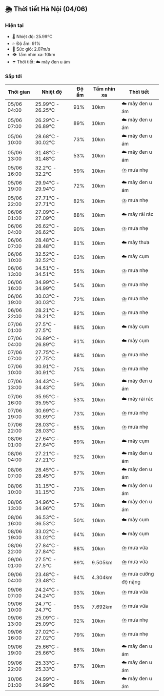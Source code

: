## 🌦️ Thời tiết Hà Nội (04/06)

### Hiện tại

- 🌡️ Nhiệt độ: 25.99℃
- 💦 Độ ẩm: 91%
- 💨 Sức gió: 2.07m/s
- 👁️ Tầm nhìn xa: 10km
- ☂️ Thời tiết: ☁️ mây đen u ám

### Sắp tới

| Thời gian | Nhiệt độ | Độ ẩm | Tầm nhìn xa | Thời tiết |
| --- | --- | --- | --- | --- |
| 05/06 04:00 | 25.99℃ - 26.25℃ | 91% | 10km | ☁️ mây đen u ám |
| 05/06 07:00 | 26.29℃ - 26.89℃ | 89% | 10km | ☁️ mây đen u ám |
| 05/06 10:00 | 28.68℃ - 30.02℃ | 73% | 10km | ☁️ mây đen u ám |
| 05/06 13:00 | 31.48℃ - 31.48℃ | 53% | 10km | ☁️ mây đen u ám |
| 05/06 16:00 | 32.2℃ - 32.2℃ | 59% | 10km | ⛈️ mưa nhẹ |
| 05/06 19:00 | 29.94℃ - 29.94℃ | 72% | 10km | ☁️ mây đen u ám |
| 05/06 22:00 | 27.71℃ - 27.71℃ | 82% | 10km | ⛈️ mưa nhẹ |
| 06/06 01:00 | 27.09℃ - 27.09℃ | 88% | 10km | ☁️ mây rải rác |
| 06/06 04:00 | 26.62℃ - 26.62℃ | 90% | 10km | ⛈️ mưa nhẹ |
| 06/06 07:00 | 28.48℃ - 28.48℃ | 81% | 10km | ☁️ mây thưa |
| 06/06 10:00 | 32.52℃ - 32.52℃ | 63% | 10km | ☁️ mây cụm |
| 06/06 13:00 | 34.51℃ - 34.51℃ | 55% | 10km | ⛈️ mưa nhẹ |
| 06/06 16:00 | 34.99℃ - 34.99℃ | 54% | 10km | ⛈️ mưa nhẹ |
| 06/06 19:00 | 30.03℃ - 30.03℃ | 72% | 10km | ⛈️ mưa nhẹ |
| 06/06 22:00 | 28.21℃ - 28.21℃ | 82% | 10km | ⛈️ mưa nhẹ |
| 07/06 01:00 | 27.5℃ - 27.5℃ | 88% | 10km | ☁️ mây cụm |
| 07/06 04:00 | 26.89℃ - 26.89℃ | 91% | 10km | ☁️ mây cụm |
| 07/06 07:00 | 27.75℃ - 27.75℃ | 88% | 10km | ⛈️ mưa nhẹ |
| 07/06 10:00 | 30.91℃ - 30.91℃ | 75% | 10km | ⛈️ mưa nhẹ |
| 07/06 13:00 | 34.43℃ - 34.43℃ | 59% | 10km | ☁️ mây đen u ám |
| 07/06 16:00 | 35.95℃ - 35.95℃ | 53% | 10km | ☁️ mây rải rác |
| 07/06 19:00 | 30.69℃ - 30.69℃ | 73% | 10km | ⛈️ mưa nhẹ |
| 07/06 22:00 | 28.03℃ - 28.03℃ | 85% | 10km | ⛈️ mưa nhẹ |
| 08/06 01:00 | 27.64℃ - 27.64℃ | 89% | 10km | ☁️ mây cụm |
| 08/06 04:00 | 27.21℃ - 27.21℃ | 92% | 10km | ☁️ mây đen u ám |
| 08/06 07:00 | 28.45℃ - 28.45℃ | 87% | 10km | ☁️ mây đen u ám |
| 08/06 10:00 | 31.15℃ - 31.15℃ | 73% | 10km | ☁️ mây đen u ám |
| 08/06 13:00 | 34.96℃ - 34.96℃ | 57% | 10km | ☁️ mây đen u ám |
| 08/06 16:00 | 36.53℃ - 36.53℃ | 50% | 10km | ☁️ mây cụm |
| 08/06 19:00 | 33.02℃ - 33.02℃ | 64% | 10km | ☁️ mây cụm |
| 08/06 22:00 | 27.84℃ - 27.84℃ | 88% | 10km | ⛈️ mưa vừa |
| 09/06 01:00 | 27.5℃ - 27.5℃ | 89% | 9.505km | ⛈️ mưa vừa |
| 09/06 04:00 | 23.48℃ - 23.48℃ | 94% | 4.304km | ⛈️ mưa cường độ nặng |
| 09/06 07:00 | 24.24℃ - 24.24℃ | 93% | 10km | ⛈️ mưa vừa |
| 09/06 10:00 | 24.7℃ - 24.7℃ | 95% | 7.692km | ⛈️ mưa vừa |
| 09/06 13:00 | 25.09℃ - 25.09℃ | 92% | 10km | ⛈️ mưa nhẹ |
| 09/06 16:00 | 27.02℃ - 27.02℃ | 79% | 10km | ⛈️ mưa nhẹ |
| 09/06 19:00 | 25.66℃ - 25.66℃ | 86% | 10km | ☁️ mây đen u ám |
| 09/06 22:00 | 25.33℃ - 25.33℃ | 87% | 10km | ☁️ mây đen u ám |
| 10/06 01:00 | 24.99℃ - 24.99℃ | 86% | 10km | ☁️ mây đen u ám |
